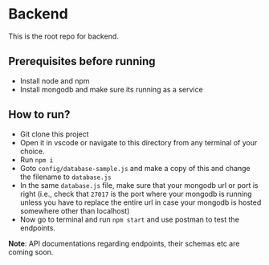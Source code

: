 # Backend

This is the root repo for backend.

## Prerequisites before running

- Install node and npm
- Install mongodb and make sure its running as a service

## How to run?

- Git clone this project
- Open it in vscode or navigate to this directory from any terminal of your choice.
- Run `npm i`
- Goto `config/database-sample.js` and make a copy of this and change the filename to `database.js`
- In the same `database.js` file, make sure that your mongodb url or port is right (i.e., check that `27017` is the port where your mongodb is running unless you have to replace the entire url in case your mongodb is hosted somewhere other than localhost)
- Now go to terminal and run `npm start` and use postman to test the endpoints.

**Note**: API documentations regarding endpoints, their schemas etc are coming soon.
